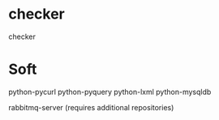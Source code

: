 checker
=======

checker

Soft
====

python-pycurl
python-pyquery
python-lxml
python-mysqldb

rabbitmq-server (requires additional repositories)

